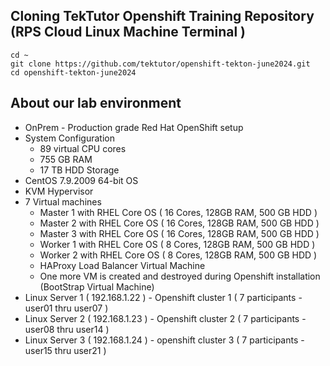 ## Cloning TekTutor Openshift Training Repository (RPS Cloud Linux Machine Terminal )
```
cd ~
git clone https://github.com/tektutor/openshift-tekton-june2024.git
cd openshift-tekton-june2024
```

## About our lab environment
- OnPrem - Production grade Red Hat OpenShift setup 
- System Configuration
  - 89 virtual CPU cores
  - 755 GB RAM
  - 17 TB HDD Storage
- CentOS 7.9.2009 64-bit OS
- KVM Hypervisor
- 7 Virtual machines
  - Master 1 with RHEL Core OS ( 16 Cores, 128GB RAM, 500 GB HDD )
  - Master 2 with RHEL Core OS ( 16 Cores, 128GB RAM, 500 GB HDD )
  - Master 3 with RHEL Core OS ( 16 Cores, 128GB RAM, 500 GB HDD )
  - Worker 1 with RHEL Core OS ( 8 Cores, 128GB RAM, 500 GB HDD )
  - Worker 2 with RHEL Core OS ( 8 Cores, 128GB RAM, 500 GB HDD )
  - HAProxy Load Balancer Virtual Machine
  - One more VM is created and destroyed during Openshift installation (BootStrap Virtual Machine)
- Linux Server 1 ( 192.168.1.22 ) - Openshift cluster 1 ( 7 participants - user01 thru user07 )
- Linux Server 2 ( 192.168.1.23 ) - Openshift cluster 2 ( 7 participants - user08 thru user14 )
- Linux Server 3 ( 192.168.1.24 ) - openshift cluster 3 ( 7 participants - user15 thru user21 )
